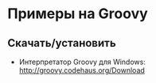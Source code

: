 Примеры на Groovy
=================

Скачать/установить
------------------
* Интерпретатор Groovy для Windows: http://groovy.codehaus.org/Download

